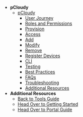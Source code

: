 - **pCloudy**
  - [pCloudy](pcloudy/pcloudy-overview)
    -	[User Journey](pcloudy/pcloudy-user-journey)
    -	[Roles and Permissions](pcloudy/pcloudy-roles-and-permissions)
    - [Provision](pcloudy/pcloudy-provision)
    - [Access](pcloudy/pcloudy-access)
    -	[Add](pcloudy/pcloudy-add)
    -	[Modify](pcloudy/pcloudy-modify)
    -	[Remove](pcloudy/pcloudy-remove)
    - [Register Devices](pcloudy/pcloudy-register-devices)
    - [CLI](pcloudy/pcloudy-cli)
    - [Testing](pcloudy/pcloudy-testing)    
    - [Best Practices](pcloudy/pcloudy-best-practices)
    - [FAQs](pcloudy/pcloudy-faqs)
    - [Troubleshooting](pcloudy/pcloudy-troubleshooting)
    - [Additional Resources](pcloudy/pcloudy-additional-resources)        
- **Additional Resources**
  - [Back to Tools Guide](https://docs.developer.tech.gov.sg/docs/ship-hats-tools-guide/#/tools-overview)
  - [Head Over to Getting Started](https://docs.developer.tech.gov.sg/docs/ship-hats-getting-started-guide/#/)
  - [Head Over to Portal Guide](https://docs.developer.tech.gov.sg/docs/ship-hats-portal-guide/#/ship-hats-portal-overview)